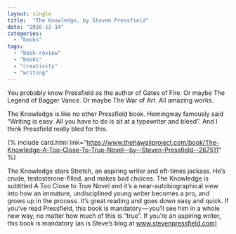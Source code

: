 ```yaml
---
layout: single
title:  "The Knowledge, by Steven Pressfield"
date: "2016-12-14"
categories: 
  - "books"
tags: 
  - "book-review"
  - "books"
  - "creativity"
  - "writing"
---
```


You probably know Pressfield as the author of Gates of Fire. Or maybe The Legend of Bagger Vance. Or maybe The War of Art. All amazing works.

The Knowledge is like no other Pressfield book. Hemingway famously said “Writing is easy. All you have to do is sit at a typewriter and bleed”. And I think Pressfield really bled for this.

{% include card.html link="https://www.thehawaiiproject.com/book/The-Knowledge-A-Too-Close-To-True-Novel--by--Steven-Pressfield--267511" %}

The Knowledge stars Stretch, an aspiring writer and oft-times jackass. He’s crude, testosterone-filled, and makes bad choices. The Knowledge is subtitled A Too Close to True Novel and it’s a near-autobiographical view into how an immature, undisciplined young writer becomes a pro, and grows up in the process. It’s great reading and goes down easy and quick. If you’ve read Pressfield, this book is mandatory — you’ll see him in a whole new way, no matter how much of this is “true”. If you’re an aspiring writer, this book is mandatory (as is Steve’s blog at [www.stevenpressfield.com)](http://www.stevenpressfield.com%29)
